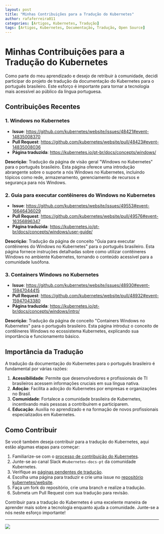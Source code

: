 ```yaml
---
layout: post
title: "Minhas Contribuições para a Tradução do Kubernetes"
author: rafaferreira011
categories: [Artigos, Kubernetes, Tradução]
tags: [Artigos, Kubernetes, Documentação, Tradução, Open Source]
---
```


# Minhas Contribuições para a Tradução do Kubernetes

Como parte do meu aprendizado e desejo de retribuir à comunidade, decidi participar do projeto de tradução da documentação do Kubernetes para o português brasileiro. Este esforço é importante para tornar a tecnologia mais acessível ao público da língua portuguesa.

## Contribuições Recentes

### 1. Windows no Kubernetes

- **Issue**: <https://github.com/kubernetes/website/issues/48421#event-14835008370>
- **Pull Request**: <https://github.com/kubernetes/website/pull/48423#event-14835008036>
- **Página traduzida**: <https://kubernetes.io/pt-br/docs/concepts/windows/>

**Descrição**: Tradução da página de visão geral "Windows no Kubernetes" para o português brasileiro. Esta página oferece uma introdução abrangente sobre o suporte a nós Windows no Kubernetes, incluindo tópicos como rede, armazenamento, gerenciamento de recursos e segurança para nós Windows.

### 2. Guia para executar contêineres do Windows no Kubernetes  

- **Issue**: <https://github.com/kubernetes/website/issues/49553#event-16646436029>
- **Pull Request**: <https://github.com/kubernetes/website/pull/49576#event-16356896347>
- **Página traduzida**: <https://kubernetes.io/pt-br/docs/concepts/windows/user-guide/>

**Descrição**: Tradução da página de conceito "Guia para executar contêineres do Windows no Kubernetes" para o português brasileiro. Esta página fornece instruções detalhadas sobre como utilizar contêineres Windows no ambiente Kubernetes, tornando o conteúdo acessível para a comunidade lusófona.

### 3. Containers Windows no Kubernetes

- **Issue**: <https://github.com/kubernetes/website/issues/48930#event-15947044415>
- **Pull Request**: <https://github.com/kubernetes/website/pull/48932#event-15947043380>
- **Página traduzida**: <https://kubernetes.io/pt-br/docs/concepts/windows/intro/>

**Descrição**: Tradução da página de conceito "Containers Windows no Kubernetes" para o português brasileiro. Esta página introduz o conceito de contêineres Windows no ecossistema Kubernetes, explicando sua importância e funcionamento básico.


## Importância da Tradução

A tradução da documentação do Kubernetes para o português brasileiro é fundamental por várias razões:

1. **Acessibilidade**: Permite que desenvolvedores e profissionais de TI brasileiros acessem informações cruciais em sua língua nativa.
2. **Adoção**: Facilita a adoção do Kubernetes por empresas e organizações no Brasil.
3. **Comunidade**: Fortalece a comunidade brasileira de Kubernetes, incentivando mais pessoas a contribuírem e participarem.
4. **Educação**: Auxilia no aprendizado e na formação de novos profissionais especializados em Kubernetes.

## Como Contribuir

Se você também deseja contribuir para a tradução do Kubernetes, aqui estão algumas etapas para começar:

1. Familiarize-se com o [processo de contribuição do Kubernetes](https://kubernetes.io/pt-br/docs/contribute/).
2. Junte-se ao canal Slack `#kubernetes-docs-pt` da comunidade Kubernetes.
3. Verifique as [páginas pendentes de tradução](https://kubernetes.io/pt-br/docs/contribute/localization_pt-br/).
4. Escolha uma página para traduzir e crie uma issue no [repositório kubernetes/website](https://github.com/kubernetes/website).
5. Faça um fork do repositório, crie uma branch e realize a tradução.
6. Submeta um Pull Request com sua tradução para revisão.

Contribuir para a tradução do Kubernetes é uma excelente maneira de aprender mais sobre a tecnologia enquanto ajuda a comunidade. Junte-se a nós neste esforço importante!

---
![](https://stoblobcertificados011.blob.core.windows.net/imagens-blog/posts/Logo2.png)
